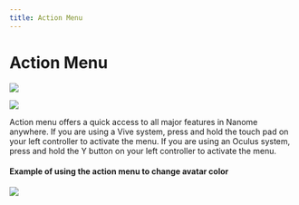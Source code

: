```yaml
---
title: Action Menu
---
```


# Action Menu

![](/assets/compressed/navigating-page/ActionMenu.jpg)

![](/assets/compressed/navigating-page/ActionMenu.gif)

Action menu offers a quick access to all major features in Nanome anywhere. If you are using a Vive system, press and hold the touch pad on your left controller to activate the menu. If you are using an Oculus system, press and hold the Y button on your left controller to activate the menu.

#### Example of using the action menu to change avatar color

![](/assets/compressed/navigating-page/AvatarColor.gif)
